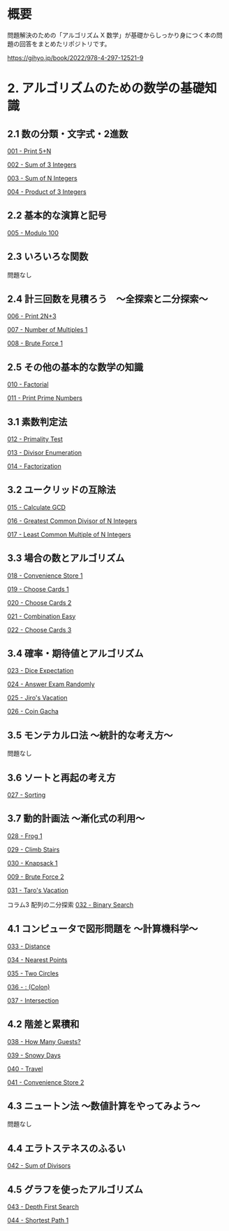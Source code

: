 # 概要

問題解決のための「アルゴリズム X 数学」が基礎からしっかり身につく本の問題の回答をまとめたリポジトリです。

https://gihyo.jp/book/2022/978-4-297-12521-9

# 2. アルゴリズムのための数学の基礎知識
## 2.1 数の分類・文字式・2進数

[001 - Print 5+N](https://atcoder.jp/contests/math-and-algorithm/tasks/math_and_algorithm_a) 

[002 - Sum of 3 Integers](https://atcoder.jp/contests/math-and-algorithm/tasks/math_and_algorithm_b)

[003 - Sum of N Integers](https://atcoder.jp/contests/math-and-algorithm/tasks/math_and_algorithm_c)

[004 - Product of 3 Integers](https://atcoder.jp/contests/math-and-algorithm/tasks/math_and_algorithm_d)

## 2.2 基本的な演算と記号

[005 - Modulo 100](https://atcoder.jp/contests/math-and-algorithm/tasks/math_and_algorithm_e)

## 2.3 いろいろな関数

問題なし

## 2.4 計三回数を見積ろう　～全探索と二分探索～

[006 - Print 2N+3](https://atcoder.jp/contests/math-and-algorithm/tasks/math_and_algorithm_f)

[007 - Number of Multiples 1](https://atcoder.jp/contests/math-and-algorithm/tasks/math_and_algorithm_g)

[008 - Brute Force 1](https://atcoder.jp/contests/math-and-algorithm/tasks/math_and_algorithm_h)

## 2.5 その他の基本的な数学の知識

[010 - Factorial](https://atcoder.jp/contests/math-and-algorithm/tasks/math_and_algorithm_j)

[011 - Print Prime Numbers](https://atcoder.jp/contests/math-and-algorithm/tasks/math_and_algorithm_k)

## 3.1 素数判定法

[012 - Primality Test](https://atcoder.jp/contests/math-and-algorithm/tasks/math_and_algorithm_l)

[013 - Divisor Enumeration](https://atcoder.jp/contests/math-and-algorithm/tasks/math_and_algorithm_m)

[014 - Factorization](https://atcoder.jp/contests/math-and-algorithm/tasks/math_and_algorithm_n)

## 3.2 ユークリッドの互除法

[015 - Calculate GCD](https://atcoder.jp/contests/math-and-algorithm/tasks/math_and_algorithm_o)

[016 - Greatest Common Divisor of N Integers](https://atcoder.jp/contests/math-and-algorithm/tasks/math_and_algorithm_p)

[017 - Least Common Multiple of N Integers](https://atcoder.jp/contests/math-and-algorithm/tasks/math_and_algorithm_q)

## 3.3 場合の数とアルゴリズム

[018 - Convenience Store 1](https://atcoder.jp/contests/math-and-algorithm/tasks/math_and_algorithm_r)

[019 - Choose Cards 1](https://atcoder.jp/contests/math-and-algorithm/tasks/math_and_algorithm_s)

[020 - Choose Cards 2](https://atcoder.jp/contests/math-and-algorithm/tasks/math_and_algorithm_t)

[021 - Combination Easy](https://atcoder.jp/contests/math-and-algorithm/tasks/math_and_algorithm_u)

[022 - Choose Cards 3](https://atcoder.jp/contests/math-and-algorithm/tasks/math_and_algorithm_v)

## 3.4 確率・期待値とアルゴリズム

[023 - Dice Expectation](https://atcoder.jp/contests/math-and-algorithm/tasks/math_and_algorithm_w)

[024 - Answer Exam Randomly](https://atcoder.jp/contests/math-and-algorithm/tasks/math_and_algorithm_x)

[025 - Jiro's Vacation](https://atcoder.jp/contests/math-and-algorithm/tasks/math_and_algorithm_y)

[026 - Coin Gacha](https://atcoder.jp/contests/math-and-algorithm/tasks/math_and_algorithm_z)

## 3.5 モンテカルロ法 ～統計的な考え方～

問題なし

## 3.6 ソートと再起の考え方

[027 - Sorting](https://atcoder.jp/contests/math-and-algorithm/tasks/math_and_algorithm_aa)

## 3.7 動的計画法 ～漸化式の利用～

[028 - Frog 1](https://atcoder.jp/contests/math-and-algorithm/tasks/dp_a)

[029 - Climb Stairs](https://atcoder.jp/contests/math-and-algorithm/tasks/math_and_algorithm_ab)

[030 - Knapsack 1](https://atcoder.jp/contests/math-and-algorithm/tasks/dp_d)

[009 - Brute Force 2](https://atcoder.jp/contests/math-and-algorithm/tasks/math_and_algorithm_i)

[031 - Taro's Vacation](https://atcoder.jp/contests/math-and-algorithm/tasks/math_and_algorithm_ac)

コラム3 配列の二分探索
[032 - Binary Search](https://atcoder.jp/contests/math-and-algorithm/tasks/math_and_algorithm_ad)

## 4.1 コンピュータで図形問題を ～計算機科学～

[033 - Distance](https://atcoder.jp/contests/math-and-algorithm/tasks/math_and_algorithm_ae)

[034 - Nearest Points](https://atcoder.jp/contests/math-and-algorithm/tasks/math_and_algorithm_af)

[035 - Two Circles](https://atcoder.jp/contests/math-and-algorithm/tasks/math_and_algorithm_ag)

[036 - : (Colon)](https://atcoder.jp/contests/math-and-algorithm/tasks/abc168_c)

[037 - Intersection](https://atcoder.jp/contests/math-and-algorithm/tasks/math_and_algorithm_ah)

## 4.2 階差と累積和

[038 - How Many Guests?](https://atcoder.jp/contests/math-and-algorithm/tasks/math_and_algorithm_ai)

[039 - Snowy Days](https://atcoder.jp/contests/math-and-algorithm/tasks/math_and_algorithm_aj)

[040 - Travel](https://atcoder.jp/contests/math-and-algorithm/tasks/math_and_algorithm_ak)

[041 - Convenience Store 2](https://atcoder.jp/contests/math-and-algorithm/tasks/math_and_algorithm_al)

## 4.3 ニュートン法 ～数値計算をやってみよう～

問題なし

## 4.4 エラトステネスのふるい

[042 - Sum of Divisors](https://atcoder.jp/contests/math-and-algorithm/tasks/abc172_d)

## 4.5 グラフを使ったアルゴリズム

[043 - Depth First Search](https://atcoder.jp/contests/math-and-algorithm/tasks/math_and_algorithm_am)

[044 - Shortest Path 1](https://atcoder.jp/contests/math-and-algorithm/tasks/math_and_algorithm_an)